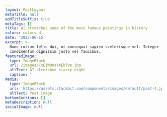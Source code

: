 ```yaml
---
layout: PostLayout
metaTitle: null
addTitleSuffix: true
metaTags: []
title: AI stretches some of the most famous paintings in history
colors: colors-d
date: '2023-06-15'
excerpt: >-
  Nunc rutrum felis dui, ut consequat sapien scelerisque vel. Integer
  condimentum dignissim justo vel faucibus.
featuredImage:
  type: ImageBlock
  url: /images/FxE1WOnaYAEbl0o.jpg
  altText: AI stretched starry night
  caption: ''
media:
  type: ImageBlock
  url: 'https://assets.stackbit.com/components/images/default/post-4.jpeg'
  altText: Post image
bottomSections: []
metaDescription: null
socialImage: null
---
```

